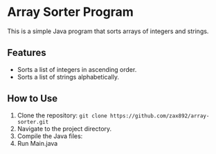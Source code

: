 # Array Sorter Program

This is a simple Java program that sorts arrays of integers and strings.

## Features
- Sorts a list of integers in ascending order.
- Sorts a list of strings alphabetically.

## How to Use
1. Clone the repository: `git clone https://github.com/zax892/array-sorter.git`
2. Navigate to the project directory.
3. Compile the Java files:
4. Run Main.java